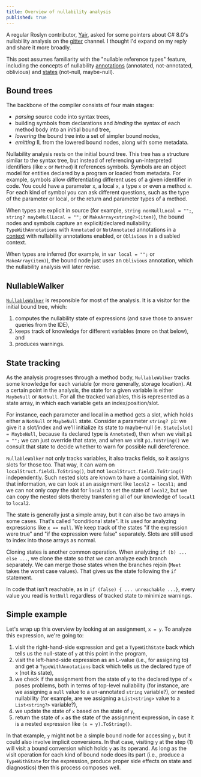 ```yaml
---
title: Overview of nullability analysis
published: true
---
```


A regular Roslyn contributor, [Yair](https://github.com/YairHalberstadt), asked for some pointers about C# 8.0's nullability analysis on the [gitter](https://gitter.im/dotnet/roslyn) channel. I thought I'd expand on my reply and share it more broadly.

This post assumes familiarity with the "nullable reference types" feature, including the concepts of nullability [annotations](https://github.com/dotnet/csharplang/blob/master/proposals/csharp-8.0/nullable-reference-types-specification.md#nullability-of-types) (annotated, not-annotated, oblivious) and [states](https://github.com/dotnet/csharplang/blob/master/proposals/csharp-8.0/nullable-reference-types-specification.md#null-state-and-null-tracking) (not-null, maybe-null).

## Bound trees

The backbone of the compiler consists of four main stages:
- _parsing_ source code into syntax trees,
- building symbols from declarations and _binding_ the syntax of each method body into an initial bound tree,
- _lowering_ the bound tree into a set of simpler bound nodes,
- _emitting_ IL from the lowered bound nodes, along with some metadata.

Nullability analysis rests on the initial bound tree. This tree has a structure similar to the syntax tree, but instead of referencing un-interpreted identifiers (like `x` or `Method`) it references symbols. Symbols are an object model for entities declared by a program or loaded from metadata. 
For example, symbols allow differentiating different uses of a given identifier in code. You could have a parameter `x`, a local `x`, a type `x` or even a method `x`. For each kind of symbol you can ask different questions, such as the type of the parameter or local, or the return and parameter types of a method.

When types are explicit in source (for example, `string nonNullLocal = "";`, `string? maybeNullLocal = "";` or `MakeArray<string?>(item)`), the bound nodes and symbols capture an explicit/declared nullability: `TypeWithAnnotations` with `Annotated` or `NotAnnotated` annotations in a [context](https://github.com/dotnet/csharplang/blob/master/proposals/csharp-8.0/nullable-reference-types-specification.md#nullable-contexts) with nullability annotations enabled, or `Oblivious` in a disabled context.

When types are inferred (for example, in `var local = "";` or `MakeArray(item)`), the bound node just uses an `Oblivious` annotation, which the nullability analysis will later revise.

## NullableWalker

[`NullableWalker`](https://github.com/dotnet/roslyn/blob/master/src/Compilers/CSharp/Portable/FlowAnalysis/NullableWalker.cs) is responsible for most of the analysis. It is a visitor for the initial bound tree, which:
1. computes the nullability state of expressions (and save those to answer queries from the IDE), 
2. keeps track of knowledge for different variables (more on that below), and 
3. produces warnings.

## State tracking

As the analysis progresses through a method body, `NullableWalker` tracks some knowledge for each variable (or more generally, storage location). At a certain point in the analysis, the state for a given variable is either `MaybeNull` or `NotNull`.
For all the tracked variables, this is represented as a state array, in which each variable gets an index/position/slot.

For instance, each parameter and local in a method gets a slot, which holds either a `NotNull` or `MaybeNull` state. Consider a parameter `string? p1`: we give it a slot/index and we'll initialize its state to maybe-null (ie. `State[slot] = MaybeNull`, because its declared type is `Annotated`), then when we visit `p1 = "";` we can just override that state, and when we visit `p1.ToString()` we consult that state to decide whether to warn for possible null dereference.

`NullableWalker` not only tracks variables, it also tracks fields, so it assigns slots for those too. That way, it can warn on `localStruct.field1.ToString()`, but not `localStruct.field2.ToString()` independently.
Such nested slots are known to have a containing slot. With that information, we can look at an assignment like `local2 = local1;` and we can not only copy the slot for `local1` to set the state of `local2`, but we can copy the nested slots thereby transfering all of our knowledge of `local1` to `local2`.

The state is generally just a simple array, but it can also be two arrays in some cases. That's called "conditional state". It is used for analyzing expressions like `x == null`. We keep track of the states "if the expression were true" and "if the expression were false" separately. Slots are still used to index into those arrays as normal.

Cloning states is another common operation. When analyzing `if (b) ... else ...`, we clone the state so that we can analyze each branch separately. We can merge those states when the branches rejoin (`Meet` takes the worst case values). That gives us the state following the `if` statement.

In code that isn't reachable, as in `if (false) { ... unreachable ...}`, every value you read is `NotNull` regardless of tracked state to minimize warnings.

## Simple example

Let's wrap up this overview by looking at an assignment, `x = y`. To analyze this expression, we're going to:
1. visit the right-hand-side expression and get a `TypeWithState` back which tells us the null-state of `y` at this point in the program,
2. visit the left-hand-side expression as an L-value (i.e., for assigning to) and get a `TypeWithAnnotations` back which tells us the declared type of `x` (not its state),
3. we check if the assignment from the state of `y` to the declared type of `x` poses problems, both in terms of top-level nullability (for instance, are we assigning a `null` value to a un-annotated `string` variable?), or nested nullability (for example, are we assigning a `List<string>` value to a `List<string?>` variable?),
4. we update the state of `x` based on the state of `y`, 
5. return the state of `x` as the state of the assignment expression, in case it is a nested expression like `(x = y).ToString()`.

In that example, `y` might not be a simple bound node for accessing `y`, but it could also involve implicit conversions. In that case, visiting `y` at the step (1) will visit a bound conversion which holds `y` as its operand. As long as the visit operation for each kind of bound node does its part (i.e., produce a `TypeWithState` for the expression, produce proper side effects on state and diagnostics) then this process composes well.
